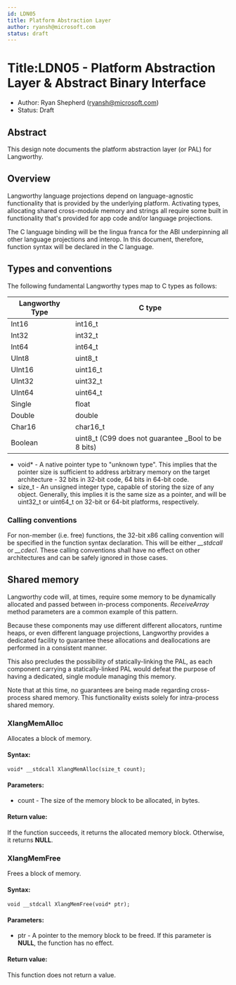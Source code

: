```yaml
---
id: LDN05
title: Platform Abstraction Layer
author: ryansh@microsoft.com
status: draft
---
```


# Title: ​LDN05 - Platform Abstraction Layer & Abstract Binary Interface
* Author: Ryan Shepherd (ryansh@microsoft.com)
* Status: Draft

## Abstract

This design note documents the platform abstraction layer (or PAL) for Langworthy.

Overview
--------
Langworthy language projections depend on language-agnostic functionality that is provided by the underlying platform. Activating types, allocating shared cross-module memory and strings all require some built in functionality that's provided for app code and/or language projections.

The C language binding will be the lingua franca for the ABI underpinning all other language projections and interop.
In this document, therefore, function syntax will be declared in the C language.

Types and conventions
--------
The following fundamental Langworthy types map to C types as follows:

| Langworthy Type | C type |
|-----------------|------- |
| Int16           | int16_t |
| Int32           | int32_t |
| Int64           | int64_t |
| UInt8           | uint8_t |
| UInt16          | uint16_t |
| UInt32          | uint32_t |
| UInt64          | uint64_t |
| Single          | float |
| Double          | double |
| Char16          | char16_t |
| Boolean          | uint8_t (C99 does not guarantee _Bool to be 8 bits) |

* void* - A native pointer type to "unknown type".
This implies that the pointer size is sufficient to address arbitrary memory on the target architecture - 32 bits in 32-bit code, 64 bits in 64-bit code.
* size_t - An unsigned integer type, capable of storing the size of any object.
Generally, this implies it is the same size as a pointer, and will be uint32_t or uint64_t on 32-bit or 64-bit platforms, respectively.

### Calling conventions
For non-member (i.e. free) functions, the 32-bit x86 calling convention will be specified in the function syntax declaration.
This will be either *__stdcall* or *__cdecl*. These calling conventions shall have no effect on other architectures and can be safely ignored in those cases.

Shared memory
--------
Langworthy code will, at times, require some memory to be dynamically allocated and passed between in-process components. *ReceiveArray* method parameters are a common example of this pattern.

Because these components may use different different allocators, runtime heaps, or even different language projections, Langworthy provides a dedicated facility to guarantee these allocations and deallocations are performed in a consistent manner.

This also precludes the possibility of statically-linking the PAL, as each component carrying a statically-linked PAL would defeat the purpose of having a dedicated, single module managing this memory.

Note that at this time, no guarantees are being made regarding cross-process shared memory. This functionality exists solely for intra-process shared memory.

### XlangMemAlloc
Allocates a block of memory.
#### Syntax:
    void* __stdcall XlangMemAlloc(size_t count);
#### Parameters:
* count - The size of the memory block to be allocated, in bytes.
#### Return value:
If the function succeeds, it returns the allocated memory block. Otherwise, it returns **NULL**.

### XlangMemFree
Frees a block of memory.
#### Syntax:
    void __stdcall XlangMemFree(void* ptr);
#### Parameters:
* ptr - A pointer to the memory block to be freed. If this parameter is **NULL**, the function has no effect.
#### Return value:
This function does not return a value.